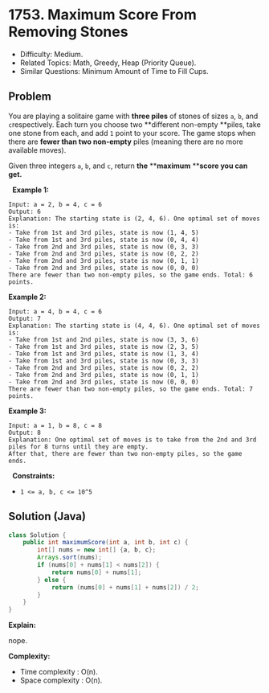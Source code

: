 # 1753. Maximum Score From Removing Stones

- Difficulty: Medium.
- Related Topics: Math, Greedy, Heap (Priority Queue).
- Similar Questions: Minimum Amount of Time to Fill Cups.

## Problem

You are playing a solitaire game with **three piles** of stones of sizes ```a```​​​​​​, ```b```,​​​​​​ and ```c```​​​​​​ respectively. Each turn you choose two **different non-empty **piles, take one stone from each, and add ```1``` point to your score. The game stops when there are **fewer than two non-empty** piles (meaning there are no more available moves).

Given three integers ```a```​​​​​, ```b```,​​​​​ and ```c```​​​​​, return **the** ****maximum** ******score** you can get.**

 
**Example 1:**

```
Input: a = 2, b = 4, c = 6
Output: 6
Explanation: The starting state is (2, 4, 6). One optimal set of moves is:
- Take from 1st and 3rd piles, state is now (1, 4, 5)
- Take from 1st and 3rd piles, state is now (0, 4, 4)
- Take from 2nd and 3rd piles, state is now (0, 3, 3)
- Take from 2nd and 3rd piles, state is now (0, 2, 2)
- Take from 2nd and 3rd piles, state is now (0, 1, 1)
- Take from 2nd and 3rd piles, state is now (0, 0, 0)
There are fewer than two non-empty piles, so the game ends. Total: 6 points.
```

**Example 2:**

```
Input: a = 4, b = 4, c = 6
Output: 7
Explanation: The starting state is (4, 4, 6). One optimal set of moves is:
- Take from 1st and 2nd piles, state is now (3, 3, 6)
- Take from 1st and 3rd piles, state is now (2, 3, 5)
- Take from 1st and 3rd piles, state is now (1, 3, 4)
- Take from 1st and 3rd piles, state is now (0, 3, 3)
- Take from 2nd and 3rd piles, state is now (0, 2, 2)
- Take from 2nd and 3rd piles, state is now (0, 1, 1)
- Take from 2nd and 3rd piles, state is now (0, 0, 0)
There are fewer than two non-empty piles, so the game ends. Total: 7 points.
```

**Example 3:**

```
Input: a = 1, b = 8, c = 8
Output: 8
Explanation: One optimal set of moves is to take from the 2nd and 3rd piles for 8 turns until they are empty.
After that, there are fewer than two non-empty piles, so the game ends.
```

 
**Constraints:**


	
- ```1 <= a, b, c <= 10^5```



## Solution (Java)

```java
class Solution {
    public int maximumScore(int a, int b, int c) {
        int[] nums = new int[] {a, b, c};
        Arrays.sort(nums);
        if (nums[0] + nums[1] < nums[2]) {
            return nums[0] + nums[1];
        } else {
            return (nums[0] + nums[1] + nums[2]) / 2;
        }
    }
}
```

**Explain:**

nope.

**Complexity:**

* Time complexity : O(n).
* Space complexity : O(n).
